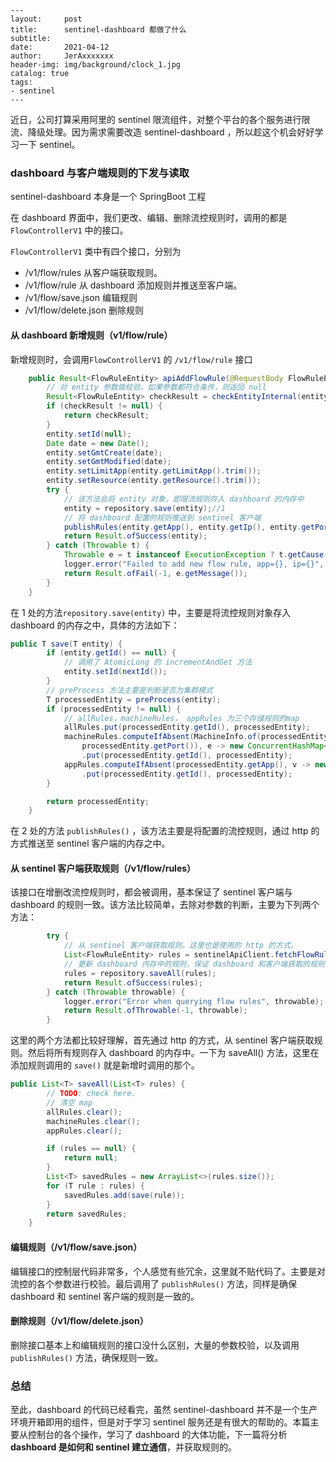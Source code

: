 ```
---
layout:     post
title:      sentinel-dashboard 都做了什么
subtitle:   
date:       2021-04-12
author:     JerAxxxxxxx
header-img: img/background/clock_1.jpg
catalog: true
tags:
- sentinel
---
```

近日，公司打算采用阿里的 sentinel 限流组件，对整个平台的各个服务进行限流、降级处理。因为需求需要改造 sentinel-dashboard ，所以趁这个机会好好学习一下 sentinel。

### dashboard 与客户端规则的下发与读取

sentinel-dashboard 本身是一个 SpringBoot 工程 

在 dashboard 界面中，我们更改、编辑、删除流控规则时，调用的都是 `FlowControllerV1` 中的接口。

`FlowControllerV1`  类中有四个接口，分别为

- /v1/flow/rules
  从客户端获取规则。
- /v1/flow/rule
  从 dashboard 添加规则并推送至客户端。
- /v1/flow/save.json
  编辑规则
- /v1/flow/delete.json
  删除规则
#### 从 dashboard 新增规则（v1/flow/rule）
新增规则时，会调用`FlowControllerV1` 的 `/v1/flow/rule` 接口

```java
    public Result<FlowRuleEntity> apiAddFlowRule(@RequestBody FlowRuleEntity entity) {
        // 对 entity 参数做校验，如果参数都符合条件，则返回 null
        Result<FlowRuleEntity> checkResult = checkEntityInternal(entity);
        if (checkResult != null) {
            return checkResult;
        }
        entity.setId(null);
        Date date = new Date();
        entity.setGmtCreate(date);
        entity.setGmtModified(date);
        entity.setLimitApp(entity.getLimitApp().trim());
        entity.setResource(entity.getResource().trim());
        try {
            // 该方法会将 entity 对象，即限流规则存入 dashboard 的内存中
            entity = repository.save(entity);//1
			// 将 dashboard 配置的规则推送到 sentinel 客户端
            publishRules(entity.getApp(), entity.getIp(), entity.getPort()).get(5000, TimeUnit.MILLISECONDS);//2
            return Result.ofSuccess(entity);
        } catch (Throwable t) {
            Throwable e = t instanceof ExecutionException ? t.getCause() : t;
            logger.error("Failed to add new flow rule, app={}, ip={}", entity.getApp(), entity.getIp(), e);
            return Result.ofFail(-1, e.getMessage());
        }
    }
```

在 1 处的方法`repository.save(entity)` 中，主要是将流控规则对象存入 dashboard 的内存之中，具体的方法如下：

```java
public T save(T entity) {
        if (entity.getId() == null) {
            // 调用了 AtomicLong 的 incrementAndGet 方法
            entity.setId(nextId());
        }
    	// preProcess 方法主要是判断是否为集群模式
        T processedEntity = preProcess(entity);
        if (processedEntity != null) {
            // allRules，machineRules， appRules 为三个存储规则的map
            allRules.put(processedEntity.getId(), processedEntity);
            machineRules.computeIfAbsent(MachineInfo.of(processedEntity.getApp(), processedEntity.getIp(),
                processedEntity.getPort()), e -> new ConcurrentHashMap<>(32))
                .put(processedEntity.getId(), processedEntity);
            appRules.computeIfAbsent(processedEntity.getApp(), v -> new ConcurrentHashMap<>(32))
                .put(processedEntity.getId(), processedEntity);
        }

        return processedEntity;
    }
```

在 2 处的方法 `publishRules()` ，该方法主要是将配置的流控规则，通过 http 的方式推送至 sentinel 客户端的内存之中。 

#### 从 sentinel 客户端获取规则（/v1/flow/rules）

该接口在增删改流控规则时，都会被调用，基本保证了 sentinel 客户端与 dashboard 的规则一致。该方法比较简单，去除对参数的判断，主要为下列两个方法：

```java
		try {
            // 从 sentinel 客户端获取规则，这里也是使用的 http 的方式。
            List<FlowRuleEntity> rules = sentinelApiClient.fetchFlowRuleOfMachine(app, ip, port);
            // 更新 dashboard 内存中的规则，保证 dashboard 和客户端获取的规则一致
            rules = repository.saveAll(rules);
            return Result.ofSuccess(rules);
        } catch (Throwable throwable) {
            logger.error("Error when querying flow rules", throwable);
            return Result.ofThrowable(-1, throwable);
        }
```

这里的两个方法都比较好理解，首先通过 http 的方式，从 sentinel 客户端获取规则。然后将所有规则存入 dashboard 的内存中。一下为 saveAll() 方法，这里在添加规则调用的 `save()` 就是新增时调用的那个。

```java
public List<T> saveAll(List<T> rules) {
        // TODO: check here.
    	// 清空 map
        allRules.clear();
        machineRules.clear();
        appRules.clear();

        if (rules == null) {
            return null;
        }
        List<T> savedRules = new ArrayList<>(rules.size());
        for (T rule : rules) {
            savedRules.add(save(rule));
        }
        return savedRules;
    }
```

#### 编辑规则（/v1/flow/save.json）

编辑接口的控制层代码非常多，个人感觉有些冗余，这里就不贴代码了。主要是对流控的各个参数进行校验。最后调用了 `publishRules()` 方法，同样是确保 dashboard 和 sentinel 客户端的规则是一致的。

#### 删除规则（/v1/flow/delete.json）

删除接口基本上和编辑规则的接口没什么区别，大量的参数校验，以及调用`publishRules()` 方法，确保规则一致。



### 总结

至此，dashboard 的代码已经看完，虽然 sentinel-dashboard 并不是一个生产环境开箱即用的组件，但是对于学习 sentinel 服务还是有很大的帮助的。本篇主要从控制台的各个操作，学习了 dashboard 的大体功能，下一篇将分析 **dashboard 是如何和 sentinel 建立通信**，并获取规则的。
